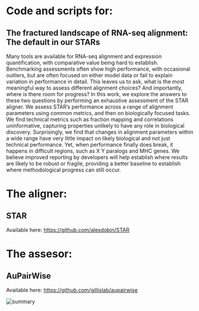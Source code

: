 # Code and scripts for: 
## The fractured landscape of RNA-seq alignment: The default in our STARs

Many tools are available for RNA-seq alignment and expression quantification, with comparative value being hard to establish. Benchmarking assessments often show high performance, with occasional outliers, but are often focused on either model data or fail to explain variation in performance in detail. This leaves us to ask, what is the most meaningful way to assess different alignment choices? And importantly, where is there room for progress? In this work, we explore the answers to these two questions by performing an exhaustive assessment of the STAR aligner. We assess STAR’s performance across a range of alignment parameters using common metrics, and then on biologically focused tasks. We find technical metrics such as fraction mapping and correlations uninformative, capturing properties unlikely to have any role in biological discovery. Surprisingly, we find that changes in alignment parameters within a wide range have very little impact on likely biological and not just technical performance. Yet, when performance finally does break, it happens in difficult regions, such as X Y paralogs and MHC genes. We believe improved reporting by developers will help establish where results are likely to be robust or fragile, providing a better baseline to establish where methodological progress can still occur. 

# The aligner: 
## STAR 
Available here: 
https://github.com/alexdobin/STAR

# The assesor: 
## AuPairWise
Available here: 
https://github.com/gillislab/aupairwise


![summary](https://github.com/sarbal/aligner/blob/master/imgs/icefloe.png "summary")
